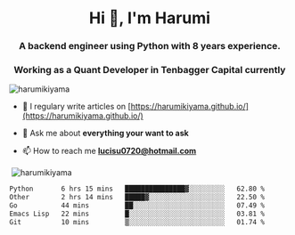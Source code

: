 <h1 align="center">Hi 👋, I'm Harumi</h1>
<h3 align="center">A backend engineer using <b>Python</b> with 8 years experience.</h3>
<h3 align="center">Working as a Quant Developer in <b>Tenbagger Capital</b> currently</h3>

<p align="left"> <img src="https://komarev.com/ghpvc/?username=harumikiyama" alt="harumikiyama" /> </p>


- 📝 I regulary write articles on [https://harumikiyama.github.io/](https://harumikiyama.github.io/)

- 💬 Ask me about **everything your want to ask**

- 📫 How to reach me **lucisu0720@hotmail.com**

<p>&nbsp;<img align="center" src="https://github-readme-stats.vercel.app/api?username=harumikiyama&show_icons=true" alt="harumikiyama" /></p>


<!--START_SECTION:waka-->

```txt
Python       6 hrs 15 mins   ███████████████▓░░░░░░░░░   62.80 %
Other        2 hrs 14 mins   █████▓░░░░░░░░░░░░░░░░░░░   22.50 %
Go           44 mins         ██░░░░░░░░░░░░░░░░░░░░░░░   07.49 %
Emacs Lisp   22 mins         █░░░░░░░░░░░░░░░░░░░░░░░░   03.81 %
Git          10 mins         ▒░░░░░░░░░░░░░░░░░░░░░░░░   01.74 %
```

<!--END_SECTION:waka-->
